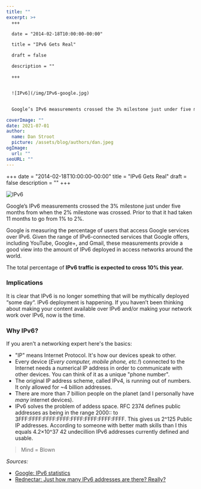 ```yaml
---
title: ""
excerpt: >+
  +++

  date = "2014-02-18T10:00:00-00:00"

  title = "IPv6 Gets Real"

  draft = false

  description = ""

  +++


  ![IPv6](/img/IPv6-google.jpg)


  Google’s IPv6 measurements crossed the 3% milestone just under five months from when the 2% milestone was crossed.  Prior to that it had taken 11 months to go from 1% to 2%.  

coverImage: ""
date: 2021-07-01
author:
  name: Dan Stroot
  picture: /assets/blog/authors/dan.jpeg
ogImage:
  url: ""
seoURL: ""
---
```

+++
date = "2014-02-18T10:00:00-00:00"
title = "IPv6 Gets Real"
draft = false
description = ""
+++

![IPv6](/img/IPv6-google.jpg)

Google’s IPv6 measurements crossed the 3% milestone just under five months from when the 2% milestone was crossed.  Prior to that it had taken 11 months to go from 1% to 2%.  

<!--more-->

Google is measuring the percentage of users that access Google services over IPv6.  Given the range of IPv6-connected services that Google offers, including YouTube, Google+, and Gmail, these measurements provide a good view into the amount of IPv6 deployed in access networks around the world.

The total percentage of **IPv6 traffic is expected to cross 10% this year.**

### Implications

It is clear that IPv6 is no longer something that will be mythically deployed “some day“.  IPv6 deployment is happening. If you haven’t been thinking about making your content available over IPv6 and/or making your network work over IPv6, now is the time.

### Why IPv6?

If you aren't a networking expert here's the basics:

 - "IP" means Internet Protocol.  It's how our devices speak to other.
 - Every device (_Every computer, mobile phone, etc.!_) connected to the Internet needs a numerical IP address in order to communicate with other devices. You can think of it as a unique "phone number".
 -  The original IP address scheme, called IPv4, is running out of numbers. It only allowed for ~4 billion addresses.
 -  There are more than 7 billion people on the planet (and I personally have _many_ internet devices).
 -  IPv6 solves the problem of addess space.  RFC 2374 defines public addresses as being in the range 2000:: to 3FFF:FFFF:FFFF:FFFF:FFFF:FFFF:FFFF:FFFF. This gives us 2^125 Public IP addresses.  According to someone with better math skills than I this equals 4.2×10^37 42 undecillion IPv6 addresses currently defined and usable.  

> Mind = Blown

_Sources:_

* [Google: IPv6 statistics](http://www.google.com/intl/en/ipv6/statistics.html)
* [Rednectar: Just how many IPv6 addresses are there? Really?](http://rednectar.net/2012/05/24/just-how-many-ipv6-addresses-are-there-really/)
